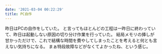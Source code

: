 ```yaml
---
date: '2021-03-04 00:22:29'
title: PC自作
---
```


昨日はPCの自作をしていた。
と言ってもほとんどの工程は一昨日に終わっていて、昨日は起動しない原因の切り分け作業を行っていた。
結局メモリの挿しが甘かっただけで、これで結構な時間を費やしてしまったことを考えると何とも言えない気持ちになる。
まぁ特段故障などがなくてよかったね、という感じ。